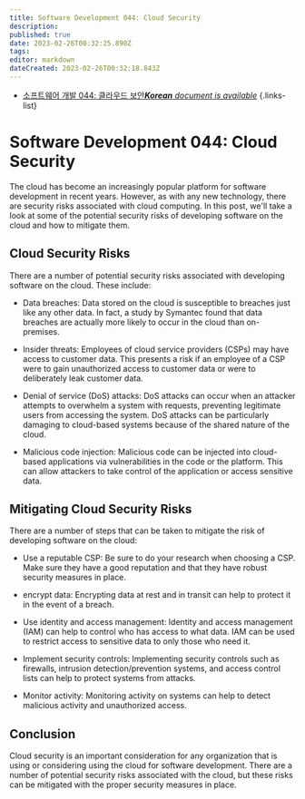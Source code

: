 ```yaml
---
title: Software Development 044: Cloud Security
description: 
published: true
date: 2023-02-26T00:32:25.890Z
tags: 
editor: markdown
dateCreated: 2023-02-26T00:32:18.843Z
---
```


- [소프트웨어 개발 044: 클라우드 보안***Korean** document is available*](/ko/Knowledge-base/Software-Development/Learning/software-development-044-cloud-security)
{.links-list}


# Software Development 044: Cloud Security

The cloud has become an increasingly popular platform for software development in recent years. However, as with any new technology, there are security risks associated with cloud computing. In this post, we'll take a look at some of the potential security risks of developing software on the cloud and how to mitigate them.

## Cloud Security Risks

There are a number of potential security risks associated with developing software on the cloud. These include:

* Data breaches: Data stored on the cloud is susceptible to breaches just like any other data. In fact, a study by Symantec found that data breaches are actually more likely to occur in the cloud than on-premises.

* Insider threats: Employees of cloud service providers (CSPs) may have access to customer data. This presents a risk if an employee of a CSP were to gain unauthorized access to customer data or were to deliberately leak customer data.

* Denial of service (DoS) attacks: DoS attacks can occur when an attacker attempts to overwhelm a system with requests, preventing legitimate users from accessing the system. DoS attacks can be particularly damaging to cloud-based systems because of the shared nature of the cloud.

* Malicious code injection: Malicious code can be injected into cloud-based applications via vulnerabilities in the code or the platform. This can allow attackers to take control of the application or access sensitive data.

## Mitigating Cloud Security Risks

There are a number of steps that can be taken to mitigate the risk of developing software on the cloud:

* Use a reputable CSP: Be sure to do your research when choosing a CSP. Make sure they have a good reputation and that they have robust security measures in place.

* encrypt data: Encrypting data at rest and in transit can help to protect it in the event of a breach.

* Use identity and access management: Identity and access management (IAM) can help to control who has access to what data. IAM can be used to restrict access to sensitive data to only those who need it.

* Implement security controls: Implementing security controls such as firewalls, intrusion detection/prevention systems, and access control lists can help to protect systems from attacks.

* Monitor activity: Monitoring activity on systems can help to detect malicious activity and unauthorized access.

## Conclusion

Cloud security is an important consideration for any organization that is using or considering using the cloud for software development. There are a number of potential security risks associated with the cloud, but these risks can be mitigated with the proper security measures in place.